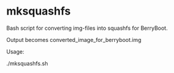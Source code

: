 # mksquashfs
Bash script for converting img-files into squashfs for BerryBoot.

Output becomes converted_image_for_berryboot.img

Usage:

./mksquashfs.sh <image-to-convert>
